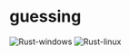 # guessing
![Rust-windows](https://github.com/madfisht3/guessing/workflows/Rust-windows/badge.svg)
![Rust-linux](https://github.com/madfisht3/guessing/workflows/Rust-linux/badge.svg)
